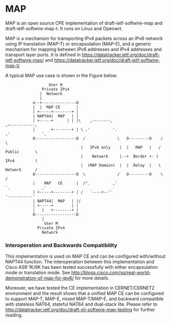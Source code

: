 MAP
=======


MAP is an open source CPE implementation of draft-ietf-softwire-map and
draft-ietf-softwire-map-t. It runs on Linux and Openwrt.

MAP is a mechanism for transporting IPv4 packets across an IPv6 network
using IP translation (MAP-T) or encapsulation (MAP-E), and a generic
mechanism for mapping between IPv6 addresses and IPv4 addresses and
transport layer ports. It is defined in
https://datatracker.ietf.org/doc/draft-ietf-softwire-map/ and
https://datatracker.ietf.org/doc/draft-ietf-softwire-map-t/


A typical MAP use case is shown in the Figure below.
   
                       User N
                    Private IPv4
                   |  Network
                   |
                o--+---------------O
                |  |  MAP CE       |
                | +-----+--------+ |
                | NAPT44|  MAP   | |
                | +-----+      | | |\    ,--------,                        ,~-----------,
                |       +--------+ | \ ,'          '.                    ,'              `,
                O------------------O  /              \   O---------O    /                  \   
                                     |   IPv6 only    |  |   MAP   |   /       Public       \
                                     |    Network     |--+  Border +- (         IPv4         )
                                     |  (MAP Domain)  |  |  Relay  |   \       Network      /
                O------------------O  \              /   O---------O    \                  /
                |    MAP   CE      |  /".          ,'                    `.              ,'
                | +-----+--------+ | /   `----+--'`                         '-----------'
                | NAPT44|  MAP   | |/
                | +-----+        | |
                |   |   +--------+ |
                O---.--------------O
                    |
                     User M
                  Private IPv4
                    Network

### Interoperation and Backwards Compatibility

This implementation is used on MAP CE and can be configured with/without NAPT44 function. 
The interoperation between this implementation and Cisco ASR 1K/9K has been tested 
successfully with either encapsulation mode or translation mode.
See http://blogs.cisco.com/sp/real-world-demonstration-of-map-for-ipv6/ for more details.

Moreover, we have tested the CE implementation in CERNET/CERNET2 environment and the result
shows that a unified MAP CE can be configured to support MAP-T, MAP-E, mixed MAP-T/MAP-E, 
and backward compatible with stateless NAT64, stateful NAT64 and dual-stack lite. Please refer to
http://datatracker.ietf.org/doc/draft-xli-softwire-map-testing for further reading.

